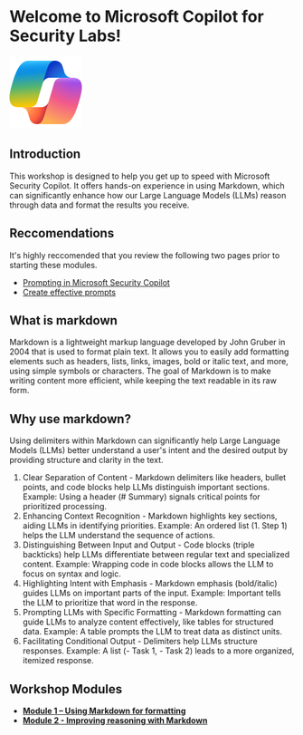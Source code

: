 # Welcome to Microsoft Copilot for Security Labs!

![Security CoPilot Logo](https://github.com/Azure/Copilot-For-Security/blob/main/Images/ic_fluent_copilot_64_64%402x.png)

## Introduction

This workshop is designed to help you get up to speed with Microsoft Security Copilot. It offers hands-on experience in using Markdown, which can significantly enhance how our Large Language Models (LLMs) reason through data and format the results you receive.

## Reccomendations

It's highly reccomended that you review the following two pages prior to starting these modules.
 - [Prompting in Microsoft Security Copilot](https://learn.microsoft.com/en-us/copilot/security/prompting-security-copilot)
 - [Create effective prompts](https://learn.microsoft.com/en-us/copilot/security/prompting-tips)

## What is markdown

Markdown is a lightweight markup language developed by John Gruber in 2004 that is used to format plain text. It allows you to easily add formatting elements such as headers, lists, links, images, bold or italic text, and more, using simple symbols or characters. The goal of Markdown is to make writing content more efficient, while keeping the text readable in its raw form.

## Why use markdown?
Using delimiters within Markdown can significantly help Large Language Models (LLMs) better understand a user's intent and the desired output by providing structure and clarity in the text.

1. Clear Separation of Content - Markdown delimiters like headers, bullet points, and code blocks help LLMs distinguish important sections. Example: Using a header (# Summary) signals critical points for prioritized processing.
2. Enhancing Context Recognition - Markdown highlights key sections, aiding LLMs in identifying priorities. Example: An ordered list (1. Step 1) helps the LLM understand the sequence of actions.
3. Distinguishing Between Input and Output - Code blocks (triple backticks) help LLMs differentiate between regular text and specialized content. Example: Wrapping code in code blocks allows the LLM to focus on syntax and logic.
4. Highlighting Intent with Emphasis - Markdown emphasis (bold/italic) guides LLMs on important parts of the input. Example: Important tells the LLM to prioritize that word in the response.
5. Prompting LLMs with Specific Formatting - Markdown formatting can guide LLMs to analyze content effectively, like tables for structured data. Example: A table prompts the LLM to treat data as distinct units.
6. Facilitating Conditional Output - Delimiters help LLMs structure responses. Example: A list (- Task 1, - Task 2) leads to a more organized, itemized response.

## Workshop Modules

- [**Module 1 – Using Markdown for formatting**](./Markdown%20workshop/Module%201%20-%20Formatting%20with%20markdown)
- [**Module 2 - Improving reasoning with Markdown**](https://wwww.bing.com)
